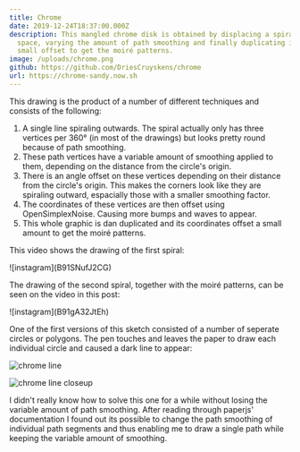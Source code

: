 ```yaml
---
title: Chrome
date: 2019-12-24T18:37:00.000Z
description: This mangled chrome disk is obtained by displacing a spiral in 2D
  space, varying the amount of path smoothing and finally duplicating it with a
  small offset to get the moiré patterns.
image: /uploads/chrome.png
github: https://github.com/DriesCruyskens/chrome
url: https://chrome-sandy.now.sh
---
```

This drawing is the product of a number of different techniques and consists of the following:

1. A single line spiraling outwards. The spiral actually only has three vertices per 360° (in most of the drawings) but looks pretty round because of path smoothing.
2. These path vertices have a variable amount of smoothing applied to them, depending on the distance from the circle's origin.
3. There is an angle offset on these vertices depending on their distance from the circle's origin. This makes the corners look like they are spiraling outward, espacially those with a smaller smoothing factor.
4. The coordinates of these vertices are then offset using OpenSimplexNoise. Causing more bumps and waves to appear.
5. This whole graphic is dan duplicated and its coordinates offset a small amount to get the moiré patterns.

This video shows the drawing of the first spiral:

!\[instagram](B91SNufJ2CG)

The drawing of the second spiral, together with the moiré patterns, can be seen on the video in this post:

!\[instagram](B91gA32JtEh)

One of the first versions of this sketch consisted of a number of seperate circles or polygons. The pen touches and leaves the paper to draw each individual circle and caused a dark line to appear: 

![chrome line](./line.jpg "visible darker line where pen moves up and down")

![chrome line closeup](/uploads/line-closeup.jpg "visible darker line where pen moves up and down")

I didn't really know how to solve this one for a while without losing the variable amount of path smoothing. After reading through paperjs' documentation I found out its possible to change the path smoothing of individual path segments and thus enabling me to draw a single path while keeping the variable amount of smoothing.